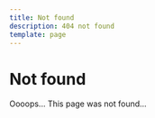 ```yaml
---
title: Not found
description: 404 not found
template: page
---
```

# Not found

Oooops... This page was not found... 
